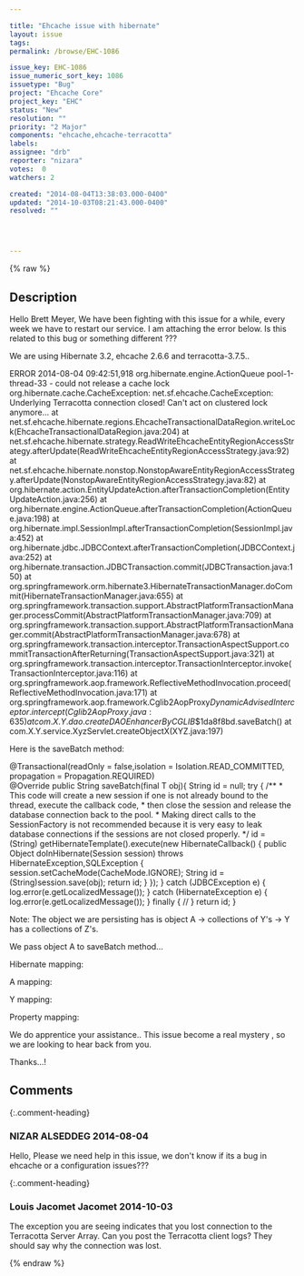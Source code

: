 ```yaml
---

title: "Ehcache issue with hibernate"
layout: issue
tags: 
permalink: /browse/EHC-1086

issue_key: EHC-1086
issue_numeric_sort_key: 1086
issuetype: "Bug"
project: "Ehcache Core"
project_key: "EHC"
status: "New"
resolution: ""
priority: "2 Major"
components: "ehcache,ehcache-terracotta"
labels: 
assignee: "drb"
reporter: "nizara"
votes:  0
watchers: 2

created: "2014-08-04T13:38:03.000-0400"
updated: "2014-10-03T08:21:43.000-0400"
resolved: ""




---
```


{% raw %}

## Description

<div markdown="1" class="description">

Hello Brett Meyer, We have been fighting with this issue for a while, every week we have to restart our service. I am attaching the error below. Is this related to this bug or something different ???

We are using Hibernate 3.2, ehcache 2.6.6 and terracotta-3.7.5..

ERROR 2014-08-04 09:42:51,918 org.hibernate.engine.ActionQueue pool-1-thread-33 - could not release a cache lock
org.hibernate.cache.CacheException: net.sf.ehcache.CacheException: Underlying Terracotta connection closed! Can't act on clustered lock anymore... 
       at net.sf.ehcache.hibernate.regions.EhcacheTransactionalDataRegion.writeLock(EhcacheTransactionalDataRegion.java:204)
       at net.sf.ehcache.hibernate.strategy.ReadWriteEhcacheEntityRegionAccessStrategy.afterUpdate(ReadWriteEhcacheEntityRegionAccessStrategy.java:92)
       at net.sf.ehcache.hibernate.nonstop.NonstopAwareEntityRegionAccessStrategy.afterUpdate(NonstopAwareEntityRegionAccessStrategy.java:82)
       at org.hibernate.action.EntityUpdateAction.afterTransactionCompletion(EntityUpdateAction.java:256)
       at org.hibernate.engine.ActionQueue.afterTransactionCompletion(ActionQueue.java:198)
       at org.hibernate.impl.SessionImpl.afterTransactionCompletion(SessionImpl.java:452)
       at org.hibernate.jdbc.JDBCContext.afterTransactionCompletion(JDBCContext.java:252)
       at org.hibernate.transaction.JDBCTransaction.commit(JDBCTransaction.java:150)
       at org.springframework.orm.hibernate3.HibernateTransactionManager.doCommit(HibernateTransactionManager.java:655)
       at org.springframework.transaction.support.AbstractPlatformTransactionManager.processCommit(AbstractPlatformTransactionManager.java:709)
       at org.springframework.transaction.support.AbstractPlatformTransactionManager.commit(AbstractPlatformTransactionManager.java:678)
       at org.springframework.transaction.interceptor.TransactionAspectSupport.commitTransactionAfterReturning(TransactionAspectSupport.java:321)
       at org.springframework.transaction.interceptor.TransactionInterceptor.invoke(TransactionInterceptor.java:116)
       at org.springframework.aop.framework.ReflectiveMethodInvocation.proceed(ReflectiveMethodInvocation.java:171)
       at org.springframework.aop.framework.Cglib2AopProxy$DynamicAdvisedInterceptor.intercept(Cglib2AopProxy.java:635)
       at com.X.Y.dao.createDAO$$EnhancerByCGLIB$$1da8f8bd.saveBatch(<generated>)
       at com.X.Y.service.XyzServlet.createObjectX(XYZ.java:197)


 Here is the saveBatch method:

@Transactional(readOnly = false,isolation = Isolation.READ\_COMMITTED, propagation = Propagation.REQUIRED)	
  @Override
  public String saveBatch(final T obj)\{
    String id = null;
	try \{
		/\*\*
		 \* This code will create a new session if one is not already bound to the thread, execute the callback code, 
		 \* then close the session and release the database connection back to the pool.
		 \* Making direct calls to the SessionFactory is not recommended because it is very easy to leak database connections if the sessions are not closed properly.
		 \*/
		 id = (String) getHibernateTemplate().execute(new HibernateCallback() \{
             public Object doInHibernate(Session session) throws HibernateException,SQLException {
          	   session.setCacheMode(CacheMode.IGNORE);
                 String id  = (String)session.save(obj);
                 return id;
             }
         });
	\} catch (JDBCException e) \{
		log.error(e.getLocalizedMessage());
	\} catch (HibernateException e) \{
		log.error(e.getLocalizedMessage());
	\} finally \{
		//
	\}
	return id;
  \}


Note: The object we are persisting has is object A -> collections of Y's -> Y has a collections of Z's.

We pass object A to saveBatch method...

Hibernate mapping:

A mapping:

<?xml version="1.0"?>
<!DOCTYPE hibernate-mapping PUBLIC
   "-//Hibernate/Hibernate Mapping DTD 3.0//EN"
   "http://hibernate.sourceforge.net/hibernate-mapping-3.0.dtd">
<hibernate-mapping package="com.x.y">
	<class name="A" table="A">
 		<cache usage="read-write" />
		<id name="id" length="36" column="id">
			<generator class="org.hibernate.id.GUIDGenerator" />
		</id>
	    <set name="Y" table="A\_Y" cascade="all-delete-orphan" lazy="false" inverse="false" fetch="select">
			<cache usage="read-write" />
			<key column="id" not-null="true" update="false"/>
			<many-to-many column="y\_id" class="Y" />
		</set>	
	</class>
</hibernate-mapping>

Y mapping:

<?xml version="1.0"?>
<!DOCTYPE hibernate-mapping PUBLIC
   "-//Hibernate/Hibernate Mapping DTD 3.0//EN"
   "http://hibernate.sourceforge.net/hibernate-mapping-3.0.dtd">
<hibernate-mapping package="com.x.y">
	<class name="Y" table="Y">
		<cache usage="read-write" />
		<id name="id" length="36" column="id">
			<generator class="org.hibernate.id.GUIDGenerator" />
		</id>
	     <set name="properties" lazy="false" cascade="all-delete-orphan" inverse="false">
			<cache usage="read-write" />
			<key column="Y\_id" not-null="true" update="true"/>
			<one-to-many class="Property" />
		</set>	
	</class>
</hibernate-mapping>

Property mapping:

<?xml version="1.0"?>
<!DOCTYPE hibernate-mapping PUBLIC
   "-//Hibernate/Hibernate Mapping DTD 3.0//EN"
   "http://hibernate.sourceforge.net/hibernate-mapping-3.0.dtd">
<hibernate-mapping package="com.sensorlogic.device">
	<class name="Property" table="property">
	 	<cache usage="read-write" />
		<id name="id" length="36" column="id">
			<generator class="org.hibernate.id.GUIDGenerator" />
		</id>
        <many-to-one name="Y" class="Y" column="Y_id" update="false" insert="false"/>
	</class>
</hibernate-mapping>

We do apprentice your assistance.. This issue become a real mystery , so we are looking to hear back from you.

Thanks...!  

</div>

## Comments


{:.comment-heading}
### **NIZAR ALSEDDEG** <span class="date">2014-08-04</span>

<div markdown="1" class="comment">

Hello, Please we need help in this issue, we don't know if its a bug in ehcache or a configuration issues???

</div>


{:.comment-heading}
### **Louis Jacomet Jacomet** <span class="date">2014-10-03</span>

<div markdown="1" class="comment">

The exception you are seeing indicates that you lost connection to the Terracotta Server Array.
Can you post the Terracotta client logs? They should say why the connection was lost.

</div>



{% endraw %}

